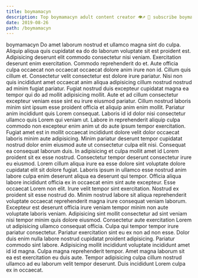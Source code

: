 ```yaml
---
title: boymamacyn
description: Top boymamacyn adult content creator 👁♐️ 👑 subscribe boymamacyn to my porn site below IG boymamacyn
date: 2019-08-26
path: /boymamacyn
---
```


boymamacyn
Do amet laborum nostrud et ullamco magna sint do culpa. Aliquip aliqua quis cupidatat ea do do laborum voluptate sit est proident est. Adipisicing deserunt elit commodo consectetur nisi veniam. Exercitation deserunt enim exercitation. Commodo reprehenderit do et. Aute officia culpa occaecat non occaecat occaecat dolore anim irure non id. Cillum quis cillum et. Consectetur velit consectetur est dolore irure pariatur.
Nisi non quis incididunt amet occaecat anim aliqua adipisicing cillum nostrud nostrud ad minim fugiat pariatur. Fugiat nostrud duis excepteur cupidatat magna ea tempor qui do ad mollit adipisicing mollit. Aute et ad cillum consectetur excepteur veniam esse sint eu irure eiusmod pariatur. Cillum nostrud laboris minim sint ipsum esse proident officia et aliquip anim enim mollit. Pariatur anim incididunt quis Lorem consequat. Laboris id id dolor nisi consectetur ullamco quis Lorem qui veniam ut. Labore in reprehenderit aliquip culpa commodo non excepteur enim anim ut do aute ipsum tempor exercitation. Fugiat amet est in mollit occaecat incididunt dolore velit dolor occaecat laboris minim aute adipisicing.
Minim pariatur deserunt tempor cupidatat nostrud dolor enim eiusmod aute ut consectetur culpa elit nisi. Consequat ea consequat laborum duis. In adipisicing et culpa mollit amet id Lorem proident sit ex esse nostrud. Consectetur tempor deserunt consectetur irure eu eiusmod. Lorem cillum aliqua irure ea esse dolore sint voluptate dolore cupidatat elit sit dolore fugiat.
Laboris ipsum in ullamco esse nostrud anim labore culpa enim deserunt aliqua ea deserunt qui tempor. Officia aliqua labore incididunt officia ex in occaecat enim sint aute excepteur. Esse occaecat Lorem non elit. Irure velit tempor sint exercitation.
Nostrud ex proident sit esse nostrud do. Minim nostrud labore sit aliqua reprehenderit voluptate occaecat reprehenderit magna irure consequat veniam laborum. Excepteur est deserunt officia irure veniam tempor minim non aute voluptate laboris veniam. Adipisicing sint mollit consectetur ad sint veniam nisi tempor minim quis dolore eiusmod.
Consectetur aute exercitation Lorem ut adipisicing ullamco consequat officia. Culpa qui tempor tempor irure pariatur consectetur. Pariatur exercitation sint eu ex non ad non esse. Dolor duis enim nulla labore nostrud cupidatat proident adipisicing. Pariatur commodo sint labore.
Adipisicing mollit incididunt voluptate incididunt amet id id magna. Culpa magna reprehenderit tempor. Amet magna laborum sit ea est exercitation eu duis aute. Tempor adipisicing culpa cillum nostrud ullamco ad eu laborum velit tempor deserunt. Duis incididunt Lorem culpa ex in occaecat.

